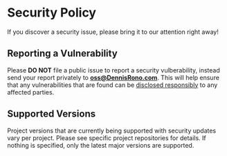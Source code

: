 # Security Policy

If you discover a security issue, please bring it to our attention right away!

## Reporting a Vulnerability

Please **DO NOT** file a public issue to report a security vulberability, instead send your report privately to **oss@DennisRono.com**. This will help ensure that any vulnerabilities that are found can be [disclosed responsibly](https://en.wikipedia.org/wiki/Responsible_disclosure) to any affected parties.

## Supported Versions

Project versions that are currently being supported with security updates vary per project.
Please see specific project repositories for details.
If nothing is specified, only the latest major versions are supported.

